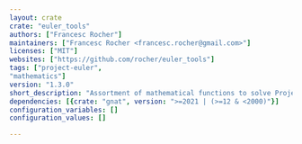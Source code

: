 ```yaml
---
layout: crate
crate: "euler_tools"
authors: ["Francesc Rocher"]
maintainers: ["Francesc Rocher <francesc.rocher@gmail.com>"]
licenses: ["MIT"]
websites: ["https://github.com/rocher/euler_tools"]
tags: ["project-euler",
"mathematics"]
version: "1.3.0"
short_description: "Assortment of mathematical functions to solve Project Euler problems."
dependencies: [{crate: "gnat", version: ">=2021 | (>=12 & <2000)"}]
configuration_variables: []
configuration_values: []

---
```



